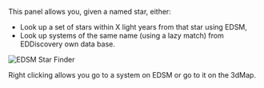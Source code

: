 This panel allows you, given a named star, either:

* Look up a set of stars within X light years from that star using EDSM, 
* Look up systems of the same name (using a lazy match) from EDDiscovery own data base.

![EDSM Star Finder](https://i.imgur.com/DqeStTm.png)

Right clicking allows you go to a system on EDSM or go to it on the 3dMap.
